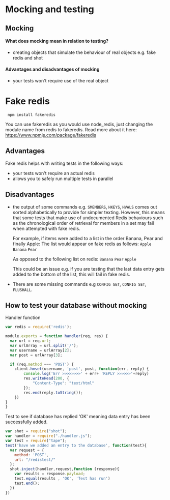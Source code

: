 # Mocking and testing

## Mocking

#### What does mocking mean in relation to testing? 
 - creating objects that simulate the behaviour of real objects e.g. fake redis and shot

#### Advantages and disadvantages of mocking
- your tests won't require use of the real object


# Fake redis #

` npm install fakeredis`

You can use fakeredis as you would use node_redis, just changing the module name from redis to fakeredis.
Read more about it here: https://www.npmjs.com/package/fakeredis

## Advantages
Fake redis helps with writing tests in the following ways:
- your tests won't require an actual redis
- allows you to safely run multiple tests in parallel


## Disadvantages
- the output of some commands e.g. `SMEMBERS`, `HKEYS`, `HVALS` comes out sorted alphabetically to provide for simpler texting. However, this means that some tests that make use of undocumented Redis behaviours such as the chronological order of retrieval for members in a set may fail when attempted with fake redis.

  For example, if items were added to a list in the order Banana, Pear and finally Apple:
The list would appear on fake redis as follows:
`Apple`
`Banana`
`Pear`

  As opposed to the following list on redis:
`Banana`
`Pear`
`Apple`

  This could be an issue e.g. if you are testing that the last data entry gets added to the bottom of the list, this will fail in fake redis.

- There are some missing commands e.g `CONFIG GET`, `CONFIG SET`, `FLUSHALL`.

## How to test your database without mocking

Handler function
```js
var redis = require('redis');

module.exports = function handler(req, res) {
  var url = req.url;
  var urlArray = url.split('/');
  var username = urlArray[2];
  var post = urlArray[3];

  if (req.method === 'POST') {
    client.hmset(username, 'post', post, function(err, reply) {
        console.log('Err >>>>>>>>' + err+ 'REPLY >>>>>>'+reply)
        res.writeHead(200, {
            "Content-Type": "text/html"
        });
        res.end(reply.toString());
    })
}
}
```
Test to see if database has replied 'OK' meaning data entry has been successfully added.
``` js
var shot = require("shot");
var handler = require("./handler.js");
var test = require("tape");
test('have we added an entry to the database', function(test){
  var request = {
    method: 'POST',
    url: "/redistest/"
  };
  shot.inject(handler,request,function (response){
    var results = response.payload;
    test.equal(results , 'OK', 'Test has run')
    test.end();
  })
})
```
